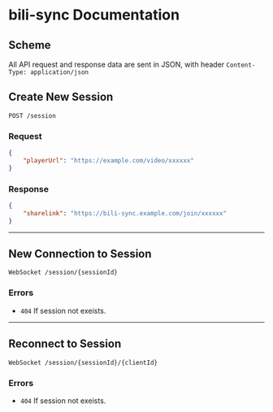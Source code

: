 # bili-sync Documentation

## Scheme
All API request and response data are sent in JSON, with header `Content-Type: application/json`

## Create New Session
`POST /session`

### Request
```json
{
    "playerUrl": "https://example.com/video/xxxxxx"
}
```

### Response
```json
{
    "sharelink": "https://bili-sync.example.com/join/xxxxxx"
}
```

--------


## New Connection to Session
`WebSocket /session/{sessionId}`

### Errors
- `404` If session not exeists.


--------


## Reconnect to Session
`WebSocket /session/{sessionId}/{clientId}`


### Errors
- `404` If session not exeists.